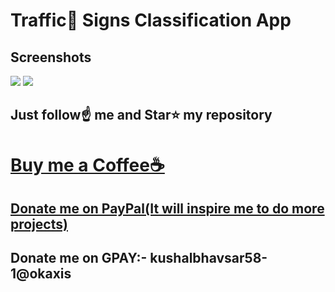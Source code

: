 # Traffic🚦 Signs Classification App

## Screenshots

<img src="https://github.com/Spidy20/Traffic_Signs_WebApp/blob/master/1.PNG">
<img src="https://github.com/Spidy20/Traffic_Signs_WebApp/blob/master/2.PNG">


## Just follow☝️ me and Star⭐ my repository 

# [Buy me a Coffee☕](https://www.buymeacoffee.com/spidy20)
## [Donate me on PayPal(It will inspire me to do more projects)](https://www.paypal.me/spidy1820)
## Donate me on GPAY:- kushalbhavsar58-1@okaxis
